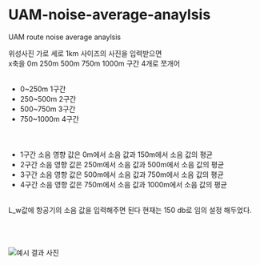 # UAM-noise-average-anaylsis
UAM route noise average anaylsis

위성사진 가로 세로 1km 사이즈의 사진을 입력받으면  <br>
x축을 0m 250m 500m 750m 1000m 구간 4개로 쪼개어 <br> <br>
- 0~250m 1구간 <br>
- 250~500m 2구간 <br>
- 500~750m 3구간 <br>
- 750~1000m 4구간 <br>
 <br> <br> <br>
- 1구간 소음 영향 값은 0m에서 소음 값과 150m에서 소음 값의 평균 <br>
- 2구간 소음 영향 값은 250m에서 소음 값과 500m에서 소음 값의 평균 <br>
- 3구간 소음 영향 값은 500m에서 소음 값과 750m에서 소음 값의 평균 <br>
- 4구간 소음 영향 값은 750m에서 소음 값과 1000m에서 소음 값의 평균 <br>
 <br>
L_w값에 항공기의 소음 값을 입력해주면 된다 현재는 150 db로 임의 설정 해두었다.

 <br> <br> <br>
![예시 결과 사진](결과.png)
